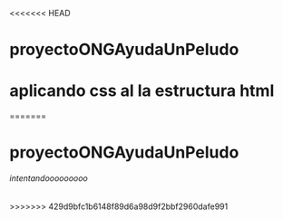<<<<<<< HEAD
# proyectoONGAyudaUnPeludo 
# aplicando css al la estructura html
=======
# proyectoONGAyudaUnPeludo

<h6>intentandooooooooo</h6>
>>>>>>> 429d9bfc1b6148f89d6a98d9f2bbf2960dafe991
